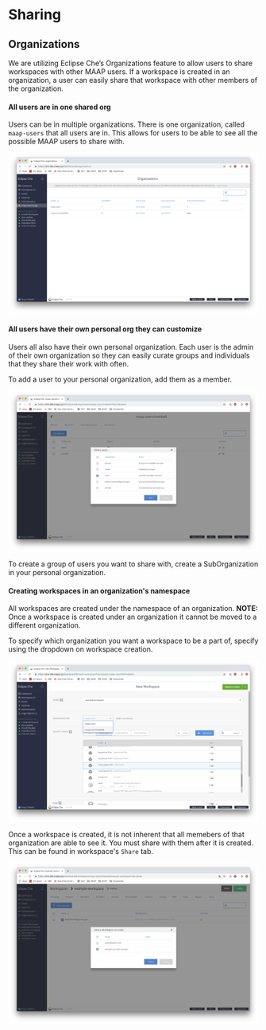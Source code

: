 # Sharing

## Organizations

We are utilizing Eclipse Che’s Organizations feature to allow users to share workspaces 
with other MAAP users. If a workspace is created in an organization, a user can easily
share that workspace with other members of the organization. 

#### All users are in one shared org

Users can be in multiple organizations. There is one organization, called `maap-users` that
all users are in. This allows for users to be able to see all the possible MAAP users to
share with.

![User's organizations](./images/my_orgs.png)

#### All users have their own personal org they can customize

Users all also have their own personal organization. Each user is the admin of their
own organization so they can easily curate groups and individuals that they share their
work with often. 

To add a user to your personal organization, add them as a member.

![Adding a user to a personal organization](./images/add_user_to_my_org.png)

To create a group of users you want to share with, create a SubOrganization in your
personal organization.

#### Creating workspaces in an organization's namespace

All workspaces are created under the namespace of an organization.
**NOTE:** Once a workspace is created under an organization it cannot be moved to a 
different organization.

To specify which organization you want a workspace to be a part of, specify using the
dropdown on workspace creation.

![Select organization in workspace creation](./images/create_workspace_in_org.png)

Once a workspace is created, it is not inherent that all memebers of that organization
are able to see it. You must share with them after it is created. This can be found in
workspace's `Share` tab.

![Share workspace with organization members](./images/share_my_workspace.png)


